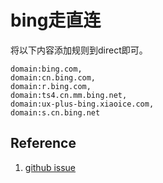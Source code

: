 # bing走直连


将以下内容添加规则到direct即可。

```
domain:bing.com,
domain:cn.bing.com,
domain:r.bing.com,
domain:ts4.cn.mm.bing.net,
domain:ux-plus-bing.xiaoice.com,
domain:s.cn.bing.net
```

## Reference

1. [github issue](https://github.com/2dust/v2rayN/issues/2290)